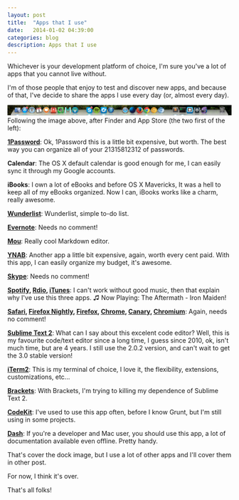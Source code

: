 ```yaml
---
layout: post
title:  "Apps that I use"
date:   2014-01-02 04:39:00
categories: blog
description: Apps that I use
---
```


<div class="wrapper" markdown="1">
Whichever is your development platform of choice, I'm sure you've a lot of apps that you cannot live without.

I'm of those people that enjoy to test and discover new apps, and because of that, I've decide to share the apps I use every day (or, almost every day).
</div>

<img src="/img/apps.png" alt="My Apps on Dock">

<div class="wrapper" markdown="1">
Following the image above, after Finder and App Store (the two first of the left):

**<a href="https://agilebits.com/onepassword" target="_blank">1Password</a>**: Ok, 1Password this is a little bit expensive, but worth. The best way you can organize all of your 21315812312 of passwords.

**Calendar**: The OS X default calendar is good enough for me, I can easily sync it through my Google accounts.

**iBooks**: I own a lot of eBooks and before OS X Mavericks, It was a hell to keep all of my eBooks organized. Now I can, iBooks works like a charm, really awesome.

**<a href="https://www.wunderlist.com/en/" target="_blank">Wunderlist</a>**: Wunderlist, simple to-do list.

**<a href="http://evernote.com" target="_blank">Evernote</a>**: Needs no comment!

**<a href="http://mouapp.com/" target="_blank">Mou</a>**: Really cool Markdown editor.

**<a href="http://www.youneedabudget.com/" target="_blank">YNAB</a>**: Another app a little bit expensive, again, worth every cent paid. With this app, I can easily organize my budget, it's awesome.

**<a href="http://skype.com" target="_blank">Skype</a>**: Needs no comment!

**<a href="http://spotify.com" target="_blank">Spotify</a>, <a href="http://rdio.com" target="_blank">Rdio</a>, <a href="http://apple.com/itunes" target="_blank">iTunes</a>**: I can't work without good music, then that explain why I've use this three apps. ♫ Now Playing: The Aftermath - Iron Maiden!

**<a href="http://apple.com/safari" target="_blank">Safari</a>, <a href="http://nightly.mozilla.org/" target="_blank">Firefox Nightly</a>, <a href="http://firefox.com" target="_blank">Firefox</a>, <a href="http://google.com/chrome" target="_blank">Chrome</a>, <a href="https://www.google.com/intl/en/chrome/browser/canary.html" target="_blank">Canary</a>, <a href="https://download-chromium.appspot.com/" target="_blank">Chromium</a>**: Again, needs no comment!

**<a href="http://www.sublimetext.com/" target="_blank">Sublime Text 2</a>**: What can I say about this excelent code editor? Well, this is my favourite code/text editor since a long time, I guess since 2010, ok, isn't much time, but are 4 years. I still use the 2.0.2 version, and can't wait to get the 3.0 stable version!

**<a href="http://www.iterm2.com/" target="_blank">iTerm2</a>**: This is my terminal of choice, I love it, the flexibility, extensions, customizations, etc...

**<a href="http://brackets.io/" target="_blank">Brackets</a>**: With Brackets, I'm trying to killing my dependence of Sublime Text 2.

**<a href="http://incident57.com/codekit/" target="_blank">CodeKit</a>**: I've used to use this app often, before I know Grunt, but I'm still using in some projects.

**<a href="http://kapeli.com/dash" target="_blank">Dash</a>**: If you're a developer and Mac user, you should use this app, a lot of documentation available even offline. Pretty handy.

That's cover the dock image, but I use a lot of other apps and I'll cover them in other post.

For now, I think it's over.

That's all folks!
</div>
